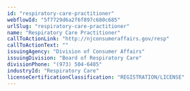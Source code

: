 ```yaml
---
id: "respiratory-care-practitioner"
webflowId: "5f7729d6a2f6f897c680c685"
urlSlug: "respiratory-care-practitioner"
name: "Respiratory Care Practitioner"
callToActionLink: "http://njconsumeraffairs.gov/resp"
callToActionText: ""
issuingAgency: "Division of Consumer Affairs"
issuingDivision: "Board of Respiratory Care"
divisionPhone: "(973) 504-6485"
industryId: "Respiratory Care"
licenseCertificationClassification: "REGISTRATION/LICENSE"
---
```

